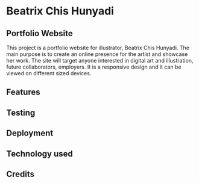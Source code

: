 # Beatrix Chis Hunyadi
## Portfolio Website

This project is a portfolio website for illustrator, Beatrix Chis Hunyadi. The main purpose is to create an online presence for the artist and showcase her work. The site will target anyone interested in digital art and illustration, future collaborators, employers. It is a responsive design and it can be viewed on different sized devices.

## Features

## Testing

## Deployment

## Technology used

## Credits